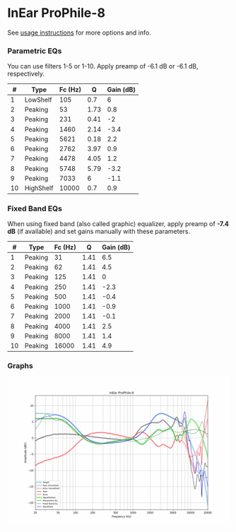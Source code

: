 # InEar ProPhile-8
See [usage instructions](https://github.com/jaakkopasanen/AutoEq#usage) for more options and info.

### Parametric EQs
You can use filters 1-5 or 1-10. Apply preamp of -6.1 dB or -6.1 dB, respectively.

|   # | Type      |   Fc (Hz) |    Q |   Gain (dB) |
|-----|-----------|-----------|------|-------------|
|   1 | LowShelf  |       105 | 0.7  |         6   |
|   2 | Peaking   |        53 | 1.73 |         0.8 |
|   3 | Peaking   |       231 | 0.41 |        -2   |
|   4 | Peaking   |      1460 | 2.14 |        -3.4 |
|   5 | Peaking   |      5621 | 0.18 |         2.2 |
|   6 | Peaking   |      2762 | 3.97 |         0.9 |
|   7 | Peaking   |      4478 | 4.05 |         1.2 |
|   8 | Peaking   |      5748 | 5.79 |        -3.2 |
|   9 | Peaking   |      7033 | 6    |        -1.1 |
|  10 | HighShelf |     10000 | 0.7  |         0.9 |

### Fixed Band EQs
When using fixed band (also called graphic) equalizer, apply preamp of **-7.4 dB** (if available) and set gains manually with these parameters.

|   # | Type    |   Fc (Hz) |    Q |   Gain (dB) |
|-----|---------|-----------|------|-------------|
|   1 | Peaking |        31 | 1.41 |         6.5 |
|   2 | Peaking |        62 | 1.41 |         4.5 |
|   3 | Peaking |       125 | 1.41 |         0   |
|   4 | Peaking |       250 | 1.41 |        -2.3 |
|   5 | Peaking |       500 | 1.41 |        -0.4 |
|   6 | Peaking |      1000 | 1.41 |        -0.9 |
|   7 | Peaking |      2000 | 1.41 |        -0.1 |
|   8 | Peaking |      4000 | 1.41 |         2.5 |
|   9 | Peaking |      8000 | 1.41 |         1.4 |
|  10 | Peaking |     16000 | 1.41 |         4.9 |

### Graphs
![](./InEar%20ProPhile-8.png)
